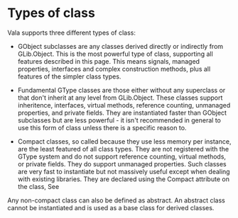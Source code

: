 

Types of class
==============

Vala supports three different types of class:

-   GObject subclasses are any classes derived directly or indirectly
    from GLib.Object. This is the most powerful type of class,
    supporting all features described in this page. This means signals,
    managed properties, interfaces and complex construction methods,
    plus all features of the simpler class types.

-   Fundamental GType classes are those either without any superclass or
    that don't inherit at any level from GLib.Object. These classes
    support inheritence, interfaces, virtual methods, reference
    counting, unmanaged properties, and private fields. They are
    instantiated faster than GObject subclasses but are less powerful -
    it isn't recommended in general to use this form of class unless
    there is a specific reason to.

-   Compact classes, so called because they use less memory per
    instance, are the least featured of all class types. They are not
    registered with the GType system and do not support reference
    counting, virtual methods, or private fields. They do support
    unmanaged properties. Such classes are very fast to instantiate but
    not massively useful except when dealing with existing libraries.
    They are declared using the Compact attribute on the class, See

Any non-compact class can also be defined as abstract. An abstract class cannot be instantiated and is used as a base class for derived classes.

